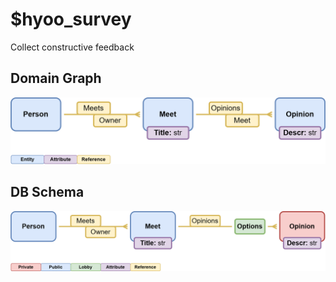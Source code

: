 # $hyoo_survey

Collect constructive feedback

## Domain Graph

![](./diagram/domain.png)

## DB Schema

![](./diagram/schema.png)

